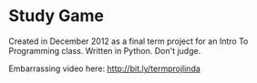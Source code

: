 Study Game
=========

Created in December 2012 as a final term project for an Intro To Programming class. 
Written in Python. 
Don't judge.

Embarrassing video here: http://bit.ly/termprojlinda
